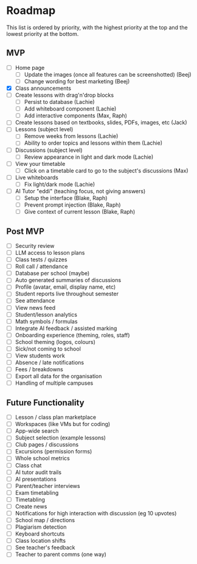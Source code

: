 # Roadmap

This list is ordered by priority, with the highest priority at the top and the lowest priority at the bottom.

## MVP

- [ ] Home page
  - [ ] Update the images (once all features can be screenshotted) (Beej)
  - [ ] Change wording for best marketing (Beej)
- [x] Class announcements
- [ ] Create lessons with drag'n'drop blocks
  - [ ] Persist to database (Lachie)
  - [ ] Add whiteboard component (Lachie)
  - [ ] Add interactive components (Max, Raph)
- [ ] Create lessons based on textbooks, slides, PDFs, images, etc (Jack)
- [ ] Lessons (subject level)
  - [ ] Remove weeks from lessons (Lachie)
  - [ ] Ability to order topics and lessons within them (Lachie)
- [ ] Discussions (subject level)
  - [ ] Review appearance in light and dark mode (Lachie)
- [ ] View your timetable
  - [ ] Click on a timetable card to go to the subject's discussions (Max)
- [ ] Live whiteboards
  - [ ] Fix light/dark mode (Lachie)
- [ ] AI Tutor "eddi" (teaching focus, not giving answers)
  - [ ] Setup the interface (Blake, Raph)
  - [ ] Prevent prompt injection (Blake, Raph)
  - [ ] Give context of current lesson (Blake, Raph)

## Post MVP

- [ ] Security review
- [ ] LLM access to lesson plans
- [ ] Class tests / quizzes
- [ ] Roll call / attendance
- [ ] Database per school (maybe)
- [ ] Auto generated summaries of discussions
- [ ] Profile (avatar, email, display name, etc)
- [ ] Student reports live throughout semester
- [ ] See attendance
- [ ] View news feed
- [ ] Student/lesson analytics
- [ ] Math symbols / formulas
- [ ] Integrate AI feedback / assisted marking
- [ ] Onboarding experience (theming, roles, staff)
- [ ] School theming (logos, colours)
- [ ] Sick/not coming to school
- [ ] View students work
- [ ] Absence / late notifications
- [ ] Fees / breakdowns
- [ ] Export all data for the organisation
- [ ] Handling of multiple campuses

## Future Functionality

- [ ] Lesson / class plan marketplace
- [ ] Workspaces (like VMs but for coding)
- [ ] App-wide search
- [ ] Subject selection (example lessons)
- [ ] Club pages / discussions
- [ ] Excursions (permission forms)
- [ ] Whole school metrics
- [ ] Class chat
- [ ] AI tutor audit trails
- [ ] AI presentations
- [ ] Parent/teacher interviews
- [ ] Exam timetabling
- [ ] Timetabling
- [ ] Create news
- [ ] Notifications for high interaction with discussion (eg 10 upvotes)
- [ ] School map / directions
- [ ] Plagiarism detection
- [ ] Keyboard shortcuts
- [ ] Class location shifts
- [ ] See teacher's feedback
- [ ] Teacher to parent comms (one way)
